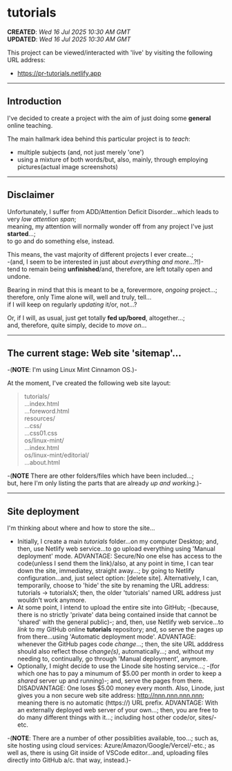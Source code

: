 # tutorials

**CREATED**: *Wed 16 Jul 2025 10:30 AM GMT*  
**UPDATED**: *Wed 16 Jul 2025 10:30 AM GMT*  

This project can be viewed/interacted with 'live' by visiting the following URL address:  

- https://pr-tutorials.netlify.app  
  
-----

## Introduction

I've decided to create a project with the aim of just doing some **general** online teaching.  

The main hallmark idea behind this particular project is to *teach*:   

- multiple subjects (and, not just merely 'one')  
- using a mixture of both words/but, also, mainly, through employing pictures(actual image screenshots)

-----

## Disclaimer

Unfortunately, I suffer from ADD/Attention Deficit Disorder...which leads to very *low attention span*;    
meaning, my attention will normally wonder off from any project I've just **started**...;    
to go and do something else, instead.  

This means, the vast majority of different projects I ever create...;    
-(and, I seem to be interested in just about *everything and more*...?!)-  
tend to remain being **unfinished**/and, therefore, are left totally open and undone.   

Bearing in mind that this is meant to be a, forevermore, *ongoing* project...;  
therefore, only Time alone will, well and truly, tell...  
if I will keep on regularly *updating* it/or, not...?    

Or, if I will, as usual, just get totally **fed up/bored**, altogether...;   
and, therefore, quite simply, decide to *move on*...  

-----

## The current stage: Web site 'sitemap'...  

-(**NOTE**: I'm using Linux Mint Cinnamon OS.)-   

At the moment, I've created the following web site layout:  

>tutorials/  
>...index.html  
>...foreword.html      
>resources/  
>...css/   
>...css01.css    
>os/linux-mint/   
>...index.html  
>os/linux-mint/editorial/  
>...about.html  

-(**NOTE** There are other folders/files which have been included...;     
but, here I'm only listing the parts that are already *up and working*.)-   

-----

## Site deployment

I'm thinking about where and how to store the site...
  
- Initially, I create a main *tutorials* folder...on my computer Desktop; and, then, use Netlify web service...to go upload everything using 'Manual deployment' mode. ADVANTAGE: Secure/No one else has access to the code(unless I send them the link)/also, at any point in time, I can tear down the site, immediatey, straight away...; by going to Netlify configuration...and, just select option: [delete site]. Alternatively, I can, temporarily, choose to 'hide' the site by renaming the URL address: tutorials -> tutorialsX; then, the older 'tutorials' named URL address just wouldn't work anymore.   
- At some point, I intend to upload the entire site into GitHub; -(because, there is no strictly 'private' data being contained inside that cannot be 'shared' with the general public)-; and, then, use Netlify web service...to *link* to my GitHub online **tutorials** repository; and, so serve the pages up from there...using 'Automatic deployment mode'. ADVANTAGE: whenever the GitHub pages code *change*...; then, the site URL adddress should also reflect those *change(s)*, automatically...; and, without my needing to, continually, go through 'Manual deployment', anymore.  
- Optionally, I might decide to use the Linode site hosting service...; -(for which one has to pay a minumum of $5.00 per month in order to keep a *shared* server up and running)-; and, serve the pages from there. DISADVANTAGE: One loses $5.00 money every month. Also, Linode, just gives you a non secure web site address: http://nnn.nnn.nnn.nnn; meaning there is no automatic (https://) URL prefix. ADVANTAGE: With an externally deployed web server of your own...; then, you are free to do many different things with it...; including host other code/or, sites/-etc.    

-(**NOTE**: There are a number of other possiblities available, too...; such as, site hosting using cloud services: Azure/Amazon/Google/Vercel/-etc.; as well as, there is using Git inside of VSCode editor...and, uploading files directly into GitHub a/c. that way, instead.)-    
